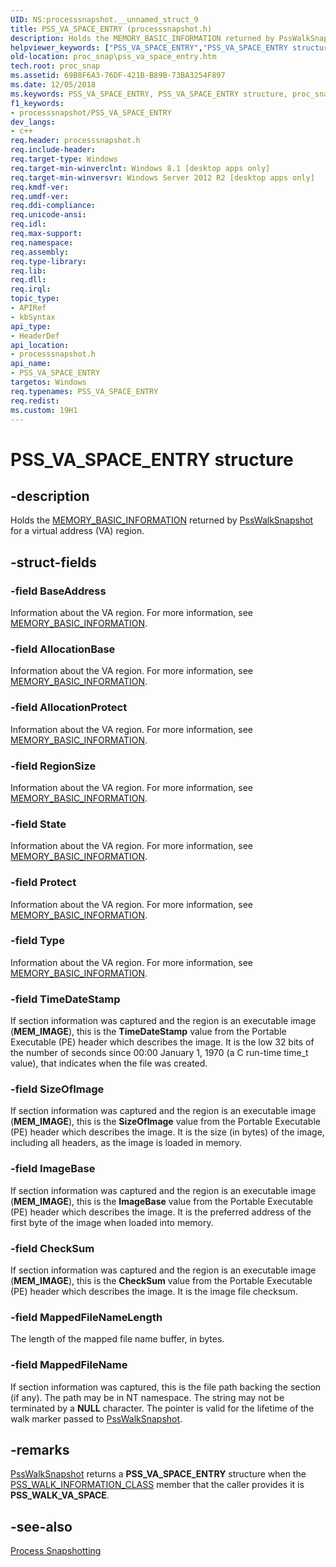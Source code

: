 ```yaml
---
UID: NS:processsnapshot.__unnamed_struct_9
title: PSS_VA_SPACE_ENTRY (processsnapshot.h)
description: Holds the MEMORY_BASIC_INFORMATION returned by PssWalkSnapshot for a virtual address (VA) region.
helpviewer_keywords: ["PSS_VA_SPACE_ENTRY","PSS_VA_SPACE_ENTRY structure","proc_snap.pss_va_space_entry","processsnapshot/PSS_VA_SPACE_ENTRY"]
old-location: proc_snap\pss_va_space_entry.htm
tech.root: proc_snap
ms.assetid: 69B8F6A3-76DF-421B-B89B-73BA3254F897
ms.date: 12/05/2018
ms.keywords: PSS_VA_SPACE_ENTRY, PSS_VA_SPACE_ENTRY structure, proc_snap.pss_va_space_entry, processsnapshot/PSS_VA_SPACE_ENTRY
f1_keywords:
- processsnapshot/PSS_VA_SPACE_ENTRY
dev_langs:
- c++
req.header: processsnapshot.h
req.include-header: 
req.target-type: Windows
req.target-min-winverclnt: Windows 8.1 [desktop apps only]
req.target-min-winversvr: Windows Server 2012 R2 [desktop apps only]
req.kmdf-ver: 
req.umdf-ver: 
req.ddi-compliance: 
req.unicode-ansi: 
req.idl: 
req.max-support: 
req.namespace: 
req.assembly: 
req.type-library: 
req.lib: 
req.dll: 
req.irql: 
topic_type:
- APIRef
- kbSyntax
api_type:
- HeaderDef
api_location:
- processsnapshot.h
api_name:
- PSS_VA_SPACE_ENTRY
targetos: Windows
req.typenames: PSS_VA_SPACE_ENTRY
req.redist: 
ms.custom: 19H1
---
```


# PSS_VA_SPACE_ENTRY structure


## -description


Holds the <a href="https://docs.microsoft.com/windows/desktop/api/winnt/ns-winnt-memory_basic_information">MEMORY_BASIC_INFORMATION</a> returned by <a href="https://docs.microsoft.com/previous-versions/windows/desktop/api/processsnapshot/nf-processsnapshot-psswalksnapshot">PssWalkSnapshot</a> for a virtual address (VA) region.


## -struct-fields




### -field BaseAddress

Information about the VA region. For more information, see <a href="https://docs.microsoft.com/windows/desktop/api/winnt/ns-winnt-memory_basic_information">MEMORY_BASIC_INFORMATION</a>.


### -field AllocationBase

Information about the VA region. For more information, see <a href="https://docs.microsoft.com/windows/desktop/api/winnt/ns-winnt-memory_basic_information">MEMORY_BASIC_INFORMATION</a>.


### -field AllocationProtect

Information about the VA region. For more information, see <a href="https://docs.microsoft.com/windows/desktop/api/winnt/ns-winnt-memory_basic_information">MEMORY_BASIC_INFORMATION</a>.


### -field RegionSize

Information about the VA region. For more information, see <a href="https://docs.microsoft.com/windows/desktop/api/winnt/ns-winnt-memory_basic_information">MEMORY_BASIC_INFORMATION</a>.


### -field State

Information about the VA region. For more information, see <a href="https://docs.microsoft.com/windows/desktop/api/winnt/ns-winnt-memory_basic_information">MEMORY_BASIC_INFORMATION</a>.


### -field Protect

Information about the VA region. For more information, see <a href="https://docs.microsoft.com/windows/desktop/api/winnt/ns-winnt-memory_basic_information">MEMORY_BASIC_INFORMATION</a>.


### -field Type

Information about the VA region. For more information, see <a href="https://docs.microsoft.com/windows/desktop/api/winnt/ns-winnt-memory_basic_information">MEMORY_BASIC_INFORMATION</a>.


### -field TimeDateStamp

If section information was captured and the region is an executable image (<b>MEM_IMAGE</b>), this is the <b>TimeDateStamp</b> value from the Portable Executable (PE) header which describes the image. It is the low 32 bits of the number of seconds since 00:00 January 1, 1970 (a C run-time time_t value), that indicates when the file was created.


### -field SizeOfImage

If section information was captured and the region is an executable image (<b>MEM_IMAGE</b>), this is the <b>SizeOfImage</b> value from the Portable Executable (PE) header which describes the image. It is the size (in bytes) of the image, including all headers, as the image is loaded in memory.


### -field ImageBase

If section information was captured and the region is an executable image (<b>MEM_IMAGE</b>), this is the <b>ImageBase</b> value from the Portable Executable (PE) header which describes the image. It is the  preferred address of the first byte of the image when loaded into memory.


### -field CheckSum

If section information was captured and the region is an executable image (<b>MEM_IMAGE</b>), this is the <b>CheckSum</b> value from the Portable Executable (PE) header which describes the image. It is the image file checksum. 


### -field MappedFileNameLength

The length of the mapped file name buffer, in bytes.


### -field MappedFileName

If section information was captured, this is the file path backing the section (if any). The path may be in NT namespace. The string may not be terminated by a <b>NULL</b> character. The pointer is valid for the lifetime of the walk marker passed to <a href="https://docs.microsoft.com/previous-versions/windows/desktop/api/processsnapshot/nf-processsnapshot-psswalksnapshot">PssWalkSnapshot</a>.


## -remarks




<a href="https://docs.microsoft.com/previous-versions/windows/desktop/api/processsnapshot/nf-processsnapshot-psswalksnapshot">PssWalkSnapshot</a> returns a <b>PSS_VA_SPACE_ENTRY</b> structure when the  <a href="https://docs.microsoft.com/previous-versions/windows/desktop/api/processsnapshot/ne-processsnapshot-pss_walk_information_class">PSS_WALK_INFORMATION_CLASS</a> member that the caller provides it is <b>PSS_WALK_VA_SPACE</b>.




## -see-also




<a href="https://docs.microsoft.com/previous-versions/windows/desktop/proc_snap/process-snapshotting-portal">Process Snapshotting</a>
 

 

